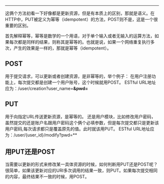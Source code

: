------

这俩个方法初看一下好像都是更新资源，但是有本质上的区别，那就是语义。在HTTP中，PUT被定义为幂等（idempotent）的方法，POST则不是，这是一个很重要的区别。

首先解释幂等，幂等是数学的一个用语，对于单个输入或者无输入的运算方法，如果每次都是同样的结果，则称其是幂等的。也就是说，如果一个网络重复执行多次，产生的效果是一样的，那就是幂等（idempotent）。

## POST

用于提交请求，可以更新或者创建资源，是非幂等的，举个例子： 
在用户注册功能上，每次提交都是创建一个用户账号，这个时候就用POST。 
ESTful URL地址应为：/user/creation?user_name=**&pwd=**

## PUT

用于向指定URL传送更新资源，是幂等的。 
还是用户模块，比如修改用户密码，虽然提交的还是账户名跟用户密码这个俩个必填参数，但是每次提交都只是更新该用户密码,每次请求都只是覆盖原先的值。此时就该用PUT。 
ESTful URL地址应为：/user/{user_id}/modify?pwd=**

## 用PUT还是POST

当需要以更新的形式来修改某一具体资源的时候，如何判断用PUT还是POST呢？ 
很简单，如果该更新对应的URI多次调用的结果一致，则PUT。如果每次提交相同的内容，最终结果不一致的时候，用POST。